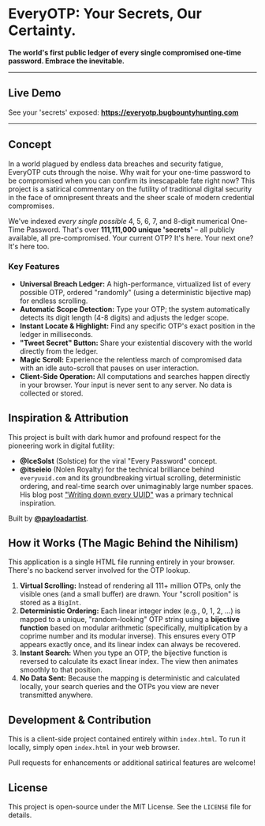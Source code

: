 # EveryOTP: Your Secrets, Our Certainty.

**The world's first public ledger of every single compromised one-time password. Embrace the inevitable.**

---

## Live Demo

See your 'secrets' exposed: **https://everyotp.bugbountyhunting.com**

---

## Concept

In a world plagued by endless data breaches and security fatigue, EveryOTP cuts through the noise. Why wait for your one-time password to be compromised when you can confirm its inescapable fate right now? This project is a satirical commentary on the futility of traditional digital security in the face of omnipresent threats and the sheer scale of modern credential compromises.

We've indexed *every single possible* 4, 5, 6, 7, and 8-digit numerical One-Time Password. That's over **111,111,000 unique 'secrets'** – all publicly available, all pre-compromised. Your current OTP? It's here. Your next one? It's here too.

### Key Features

*   **Universal Breach Ledger:** A high-performance, virtualized list of every possible OTP, ordered "randomly" (using a deterministic bijective map) for endless scrolling.
*   **Automatic Scope Detection:** Type your OTP; the system automatically detects its digit length (4-8 digits) and adjusts the ledger scope.
*   **Instant Locate & Highlight:** Find any specific OTP's exact position in the ledger in milliseconds.
*   **"Tweet Secret" Button:** Share your existential discovery with the world directly from the ledger.
*   **Magic Scroll:** Experience the relentless march of compromised data with an idle auto-scroll that pauses on user interaction.
*   **Client-Side Operation:** All computations and searches happen directly in your browser. Your input is never sent to any server. No data is collected or stored.

## Inspiration & Attribution

This project is built with dark humor and profound respect for the pioneering work in digital futility:

*   **@IceSolst** (Solstice) for the viral "Every Password" concept.
*   **@itseieio** (Nolen Royalty) for the technical brilliance behind `everyuuid.com` and its groundbreaking virtual scrolling, deterministic ordering, and real-time search over unimaginably large number spaces. His blog post ["Writing down every UUID"](https://eieio.games/blog/writing-down-every-uuid) was a primary technical inspiration.

Built by **[@payloadartist](https://twitter.com/payloadartist)**.

## How it Works (The Magic Behind the Nihilism)

This application is a single HTML file running entirely in your browser. There's no backend server involved for the OTP lookup.

1.  **Virtual Scrolling:** Instead of rendering all 111+ million OTPs, only the visible ones (and a small buffer) are drawn. Your "scroll position" is stored as a `BigInt`.
2.  **Deterministic Ordering:** Each linear integer index (e.g., 0, 1, 2, ...) is mapped to a unique, "random-looking" OTP string using a **bijective function** based on modular arithmetic (specifically, multiplication by a coprime number and its modular inverse). This ensures every OTP appears exactly once, and its linear index can always be recovered.
3.  **Instant Search:** When you type an OTP, the bijective function is reversed to calculate its exact linear index. The view then animates smoothly to that position.
4.  **No Data Sent:** Because the mapping is deterministic and calculated locally, your search queries and the OTPs you view are never transmitted anywhere.

## Development & Contribution

This is a client-side project contained entirely within `index.html`. To run it locally, simply open `index.html` in your web browser.

Pull requests for enhancements or additional satirical features are welcome!

## License

This project is open-source under the MIT License. See the `LICENSE` file for details.
